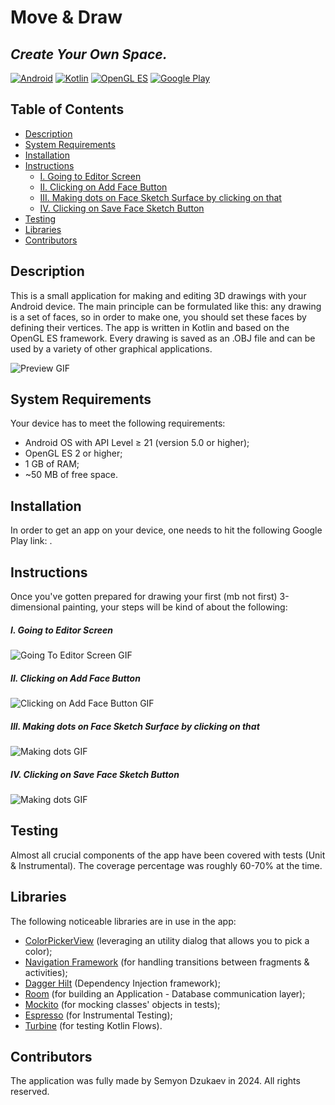 # Move & Draw
## _Create Your Own Space._

[![Android](./assets/badges/os_android.svg)](https://developer.android.com/develop) [![Kotlin](./assets/badges/lang_kotlin.svg)](https://kotlinlang.org/docs/home.html) [![OpenGL ES](./assets/badges/opengl.svg)](https://registry.khronos.org/OpenGL-Refpages/gl2.1/) [![Google Play](./assets/badges/google_play.svg)]()

## Table of Contents

- [Description](#description)
- [System Requirements](#system-requirements)
- [Installation](#installation)
- [Instructions](#instructions)
  - [I. Going to Editor Screen](#i-going-to-editor-screen)
  - [II. Clicking on Add Face Button](#ii-clicking-on-add-face-button)
  - [III. Making dots on Face Sketch Surface by clicking on that](#iii-making-dots-on-face-sketch-surface-by-clicking-on-that)
  - [IV. Clicking on Save Face Sketch Button](#iv-clicking-on-save-face-sketch-button)
- [Testing](#testing)
- [Libraries](#libraries)
- [Contributors](#contributors)

## Description
This is a small application for making and editing 3D drawings with your Android device. The main principle can be formulated like this: any drawing is a set of faces, so in order to make one, you should set these faces by defining their vertices. The app is written in Kotlin and based on the OpenGL ES framework. Every drawing is saved as an .OBJ file and can be used by a variety of other graphical applications. 

![Preview GIF](./assets/gifs/gif_preview.gif)

## System Requirements

Your device has to meet the following requirements:
- Android OS with API Level $\geq$ 21 (version 5.0 or higher);
- OpenGL ES 2 or higher;
- 1 GB of RAM;
- ~50 MB of free space.

## Installation

In order to get an app on your device, one needs to hit the following Google Play link: .

## Instructions

Once you've gotten prepared for drawing your first (mb not first) 3-dimensional painting, your steps will be kind of about the following:

##### I. Going to Editor Screen

![Going To Editor Screen GIF](./assets/gifs/gif_go_to_editor.gif)

##### II. Clicking on Add Face Button

![Clicking on Add Face Button GIF](./assets/gifs/gif_add_face_button.gif)

##### III. Making dots on Face Sketch Surface by clicking on that

![Making dots GIF](./assets/gifs/gif_making_dots.gif)

##### IV. Clicking on Save Face Sketch Button

![Making dots GIF](./assets/gifs/gif_save_face_sketch.gif)

## Testing

Almost all crucial components of the app have been covered with tests (Unit & Instrumental). The coverage percentage was roughly 60-70% at the time.

## Libraries

The following noticeable libraries are in use in the app:
- [ColorPickerView](https://github.com/skydoves/ColorPickerView) (leveraging an utility dialog that allows you to pick a color);
- [Navigation Framework](https://developer.android.com/guide/navigation) (for handling transitions between fragments & activities);
- [Dagger Hilt](https://dagger.dev/hilt/) (Dependency Injection framework);
- [Room](https://developer.android.com/jetpack/androidx/releases/room) (for building an Application - Database communication layer);
- [Mockito](https://github.com/mockito/mockito) (for mocking classes' objects in tests);
- [Espresso](https://developer.android.com/training/testing/espresso) (for Instrumental Testing);
- [Turbine](https://github.com/cashapp/turbine) (for testing Kotlin Flows).

## Contributors

The application was fully made by Semyon Dzukaev in 2024. All rights reserved.
